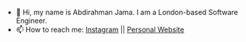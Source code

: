 - 👋 Hi, my name is Abdirahman Jama. I am a London-based Software Engineer.
- 📫 How to reach me: [Instagram](https://www.instagram.com/jamadesigns) || [Personal Website](https://abdirahmanjama.com)
<!---
abdirahmanjama/abdirahmanjama is a ✨ special ✨ repository because its `README.md` (this file) appears on your GitHub profile.
You can click the Preview link to take a look at your changes.
--->
